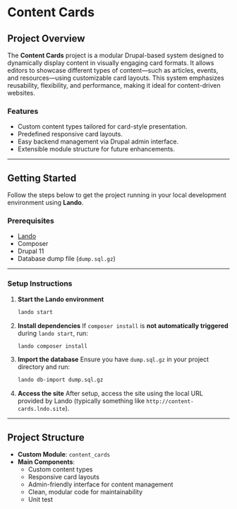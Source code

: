 # Content Cards

## Project Overview

The **Content Cards** project is a modular Drupal-based system designed to dynamically display content in visually engaging card formats. It allows editors to showcase different types of content—such as articles, events, and resources—using customizable card layouts. This system emphasizes reusability, flexibility, and performance, making it ideal for content-driven websites.

### Features

- Custom content types tailored for card-style presentation.
- Predefined responsive card layouts.
- Easy backend management via Drupal admin interface.
- Extensible module structure for future enhancements.

---

## Getting Started

Follow the steps below to get the project running in your local development environment using **Lando**.

### Prerequisites

- [Lando](https://lando.dev/)
- Composer
- Drupal 11
- Database dump file (`dump.sql.gz`)

---

### Setup Instructions

1. **Start the Lando environment**

   ```bash
   lando start
   ```

2. **Install dependencies**
   If `composer install` is **not automatically triggered** during `lando start`, run:

   ```bash
   lando composer install
   ```

3. **Import the database**
   Ensure you have `dump.sql.gz` in your project directory and run:

   ```bash
   lando db-import dump.sql.gz
   ```

4. **Access the site**
   After setup, access the site using the local URL provided by Lando (typically something like `http://content-cards.lndo.site`).

---

## Project Structure

- **Custom Module**: `content_cards`
- **Main Components**:
  - Custom content types
  - Responsive card layouts
  - Admin-friendly interface for content management
  - Clean, modular code for maintainability
  - Unit test
